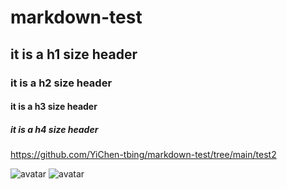 # markdown-test
## it is a h1 size header
### it is a h2 size header
#### it is a h3 size header
##### it is a h4 size header

<https://github.com/YiChen-tbing/markdown-test/tree/main/test2>

![avatar](https://github.com/YiChen-tbing/markdown-test/tree/main/1.jpg)
![avatar](https://gimg2.baidu.com/image_search/src=http%3A%2F%2Fwww.17qq.com%2Fimg_qqtouxiang%2F32040319.jpeg&refer=http%3A%2F%2Fwww.17qq.com&app=2002&size=f9999,10000&q=a80&n=0&g=0n&fmt=jpeg?sec=1622339378&t=0c466e0bb214db9d5994177cc8afc5aa)
